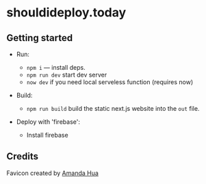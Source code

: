 # shouldideploy.today

## Getting started

* Run:
    * `npm i` — install deps.
    * `npm run dev` start dev server
    * `now dev` if you need local serveless function (requires now)

* Build:
    * `npm run build` build the static next.js website into the `out` file.

* Deploy with 'firebase':
    * Install firebase

## Credits
Favicon created by [Amanda Hua](https://thenounproject.com/icon/quit-5562075/)